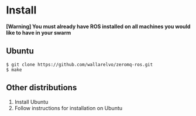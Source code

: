 # Install

**[Warning] You must already have ROS installed on all machines you would like
to have in your swarm**

## Ubuntu
    $ git clone https://github.com/wallarelvo/zeromq-ros.git
    $ make
    
## Other distributions
1. Install Ubuntu
2. Follow instructions for installation on Ubuntu
    
